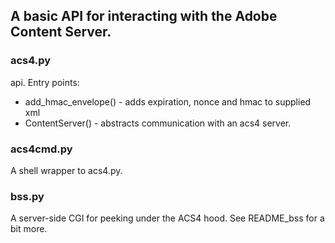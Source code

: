 ## A basic API for interacting with the Adobe Content Server.

### acs4.py

api.  Entry points:
* add_hmac_envelope() - adds expiration, nonce and hmac to supplied xml
* ContentServer() - abstracts communication with an acs4 server.

### acs4cmd.py

A shell wrapper to acs4.py.

### bss.py

A server-side CGI for peeking under the ACS4 hood.  See
README_bss for a bit more.

